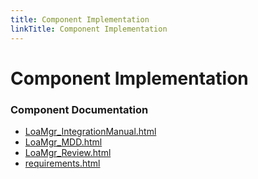 ```yaml
---
title: Component Implementation
linkTitle: Component Implementation
---
```


# Component Implementation
### Component Documentation

- [LoaMgr_IntegrationManual.html](doc/LoaMgr_IntegrationManual.html)
- [LoaMgr_MDD.html](doc/LoaMgr_MDD.html)
- [LoaMgr_Review.html](doc/LoaMgr_Review.html)
- [requirements.html](doc/requirements.html)

